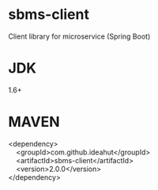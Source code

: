 # sbms-client
Client library for microservice (Spring Boot)

# JDK 
1.6+

# MAVEN
&lt;dependency&gt;<br/>
&nbsp;&nbsp;&nbsp;&nbsp;&lt;groupId&gt;com.github.ideahut&lt;/groupId&gt;<br/>
&nbsp;&nbsp;&nbsp;&nbsp;&lt;artifactId&gt;sbms-client&lt;/artifactId&gt;<br/>
&nbsp;&nbsp;&nbsp;&nbsp;&lt;version&gt;2.0.0&lt;/version&gt;<br/>
&lt;/dependency&gt;<br/>